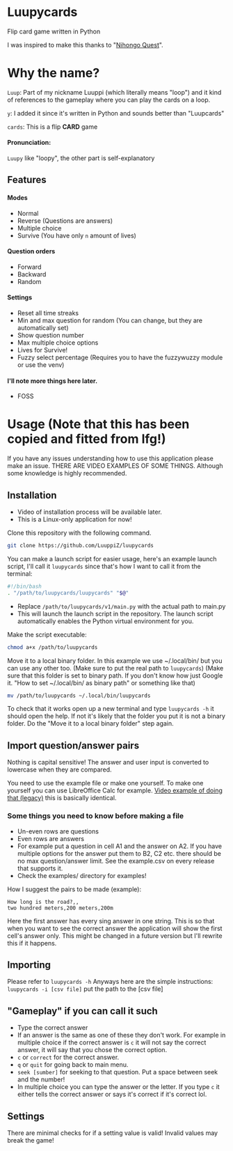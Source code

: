 # Luupycards
Flip card game written in Python

I was inspired to make this thanks to "[Nihongo Quest](https://store.steampowered.com/app/1556070/Nihongo_Quest/)".

# Why the name?
`Luup`: Part of my nickname Luuppi (which literally means "loop") and it kind of references to the gameplay where you can play the cards on a loop.

`y`: I added it since it's written in Python and sounds better than "Luupcards"

`cards`: This is a flip **CARD** game

#### Pronunciation:
`Luupy` like "loopy", the other part is self-explanatory

## Features
#### Modes
- Normal
- Reverse (Questions are answers)
- Multiple choice
- Survive (You have only `n` amount of lives)
#### Question orders
- Forward
- Backward
- Random
#### Settings
- Reset all time streaks
- Min and max question for random (You can change, but they are automatically set)
- Show question number
- Max multiple choice options
- Lives for Survive!
- Fuzzy select percentage (Requires you to have the fuzzywuzzy module or use the venv)
#### I'll note more things here later.
- FOSS

# Usage (Note that this has been copied and fitted from lfg!)
If you have any issues understanding how to use this application please make an issue.
THERE ARE VIDEO EXAMPLES OF SOME THINGS. Although some knowledge is highly recommended.
## Installation
- Video of installation process will be available later.
- This is a Linux-only application for now!

Clone this repository with the following command.
```bash
git clone https://github.com/LuuppiZ/luupycards
```
You can make a launch script for easier usage, here's an example launch script, I'll call it `luupycards` since that's how I want to call it from the terminal:
```bash
#!/bin/bash
. "/path/to/luupycards/luupycards" "$@"
```
- Replace `/path/to/luupycards/v1/main.py` with the actual path to main.py
- This will launch the launch script in the repository. The launch script automatically enables the Python virtual environment for you. 

Make the script executable:
```bash
chmod a+x /path/to/luupycards
```
Move it to a local binary folder. In this example we use ~/.local/bin/ but you can use any other too. 
(Make sure to put the real path to `luupycards`)
(Make sure that this folder is set to binary path. If you don't know how just Google it. "How to set ~/.local/bin/ as binary path" or something like that)
```bash
mv /path/to/luupycards ~/.local/bin/luupycards
```
To check that it works open up a new terminal and type `luupycards -h` it should open the help. If not it's likely that the folder you put it is not a binary folder. Do the "Move it to a local binary folder" step again.

## Import question/answer pairs
Nothing is capital sensitive! The answer and user input is converted to lowercase when they are compared.

You need to use the example file or make one yourself. To make one yourself you can use LibreOffice Calc for example.
[Video example of doing that (legacy)](https://youtu.be/zH3Lg1INpUI) this is basically identical.
### Some things you need to know before making a file
- Un-even rows are questions
- Even rows are answers
- For example put a question in cell A1 and the answer on A2. If you have multiple options for the answer put them to B2, C2 etc. there should be no max question/answer limit.
See the example.csv on every release that supports it.
- Check the examples/ directory for examples!

How I suggest the pairs to be made (example):
```
How long is the road?,,
two hundred meters,200 meters,200m
```
Here the first answer has every sing answer in one string. This is so that when you want to see the correct answer the application will show the first cell's answer only. This might be changed in a future version but I'll rewrite this if it happens.
## Importing
Please refer to `luupycards -h`
Anyways here are the simple instructions:
`luupycards -i [csv file]` put the path to the \[csv file\]

## "Gameplay" if you can call it such
- Type the correct answer
- If an answer is the same as one of these they don't work. For example in multiple choice if the correct answer is `c` it will not say the correct answer, it will say that you chose the correct option.
- `c` or `correct` for the correct answer.
- `q` or `quit` for going back to main menu.
- `seek [sumber]` for seeking to that question. Put a space between seek and the number!
- In multiple choice you can type the answer or the letter. If you type `c` it either tells the correct answer or says it's correct if it's correct lol.

## Settings
There are minimal checks for if a setting value is valid!
Invalid values may break the game!